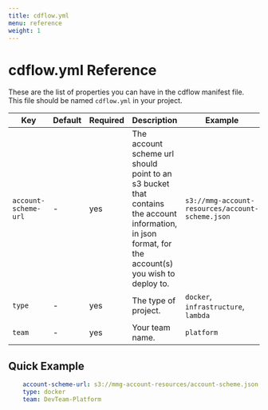 ```yaml
---
title: cdflow.yml
menu: reference
weight: 1
---
```


# cdflow.yml Reference

These are the list of properties you can have in the cdflow manifest file. This file should be named `cdflow.yml` in your project.


| Key | Default | Required | Description | Example |
| --- | ------- | -------- | ----------- | ------- |
| `account-scheme-url` | - | yes | The account scheme url should point to an s3 bucket that contains the account information, in json format, for the account(s) you wish to deploy to. | `s3://mmg-account-resources/account-scheme.json` |
| `type` | - | yes | The type of project. | `docker`, `infrastructure`, `lambda` |
| `team` | - | yes | Your team name. | `platform` |

## Quick Example

```yaml
    account-scheme-url: s3://mmg-account-resources/account-scheme.json
    type: docker
    team: DevTeam-Platform
```